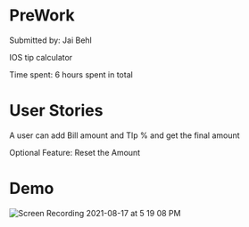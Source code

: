 # PreWork 

Submitted by: Jai Behl

IOS tip calculator

Time spent: 6 hours spent in total

# User Stories

A user can add Bill amount and TIp % and get the final amount

Optional Feature:
Reset the Amount

# Demo 
![Screen Recording 2021-08-17 at 5 19 08 PM](https://user-images.githubusercontent.com/60904565/129811634-3c30b8c6-0a34-44c8-9c83-38d70913c1ff.gif)




